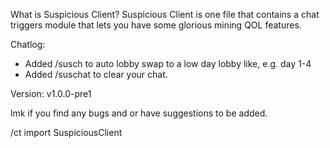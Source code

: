 What is Suspicious Client?
Suspicious Client is one file that contains a chat triggers module that lets you have some glorious mining QOL features.

Chatlog:
- Added /susch to auto lobby swap to a low day lobby like, e.g. day 1-4
- Added /suschat to clear your chat.

Version:
v1.0.0-pre1

lmk if you find any bugs and or have suggestions to be added.

/ct import SuspiciousClient
